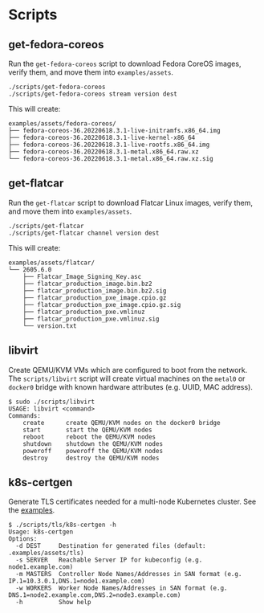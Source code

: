 # Scripts

## get-fedora-coreos

Run the `get-fedora-coreos` script to download Fedora CoreOS images, verify them, and move them into `examples/assets`.

```
./scripts/get-fedora-coreos
./scripts/get-fedora-coreos stream version dest
```

This will create:

```
examples/assets/fedora-coreos/
├── fedora-coreos-36.20220618.3.1-live-initramfs.x86_64.img
├── fedora-coreos-36.20220618.3.1-live-kernel-x86_64
├── fedora-coreos-36.20220618.3.1-live-rootfs.x86_64.img
├── fedora-coreos-36.20220618.3.1-metal.x86_64.raw.xz
└── fedora-coreos-36.20220618.3.1-metal.x86_64.raw.xz.sig
```

## get-flatcar

Run the `get-flatcar` script to download Flatcar Linux images, verify them, and move them into `examples/assets`.

```
./scripts/get-flatcar
./scripts/get-flatcar channel version dest
```

This will create:

```
examples/assets/flatcar/
└── 2605.6.0
    ├── Flatcar_Image_Signing_Key.asc
    ├── flatcar_production_image.bin.bz2
    ├── flatcar_production_image.bin.bz2.sig
    ├── flatcar_production_pxe_image.cpio.gz
    ├── flatcar_production_pxe_image.cpio.gz.sig
    ├── flatcar_production_pxe.vmlinuz
    ├── flatcar_production_pxe.vmlinuz.sig
    └── version.txt
```

## libvirt

Create QEMU/KVM VMs which are configured to boot from the network. The `scripts/libvirt` script will create virtual machines on the `metal0` or `docker0` bridge with known hardware attributes (e.g. UUID, MAC address).

    $ sudo ./scripts/libvirt
    USAGE: libvirt <command>
    Commands:
        create      create QEMU/KVM nodes on the docker0 bridge
        start       start the QEMU/KVM nodes
        reboot      reboot the QEMU/KVM nodes
        shutdown    shutdown the QEMU/KVM nodes
        poweroff    poweroff the QEMU/KVM nodes
        destroy     destroy the QEMU/KVM nodes

## k8s-certgen

Generate TLS certificates needed for a multi-node Kubernetes cluster. See the [examples](../examples/README.md#assets).

    $ ./scripts/tls/k8s-certgen -h
    Usage: k8s-certgen
    Options:
      -d DEST     Destination for generated files (default: .examples/assets/tls)
      -s SERVER   Reachable Server IP for kubeconfig (e.g. node1.example.com)
      -m MASTERS  Controller Node Names/Addresses in SAN format (e.g. IP.1=10.3.0.1,DNS.1=node1.example.com)
      -w WORKERS  Worker Node Names/Addresses in SAN format (e.g. DNS.1=node2.example.com,DNS.2=node3.example.com)
      -h          Show help

